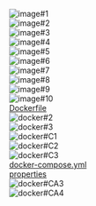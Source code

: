 ![image#1](figures/image1.JPG)
<br>
![image#2](figures/image2.JPG)
<br>
![image#3](figures/image3.JPG)
<br>
![image#4](figures/image4.JPG)
<br>
![image#5](figures/image5.JPG)
<br>
![image#6](figures/image6.JPG)
<br>
![image#7](figures/image7.JPG)
<br>
![image#8](figures/image8fixedCoordinates.JPG)
<br>
![image#9](figures/image9fixedtravis.JPG)
<br>
![image#10](figures/image10fixedgit.JPG)
<br>
[Dockerfile](https://github.com/alexDev-92/spring-petclinic/blob/master/Dockerfile) 
<br>
![docker#2](figures/docker2.jpg)
<br>
![docker#3](figures/docker3.jpg)
<br>
![docker#C1](figures/dockerC1.jpg)
<br>
![docker#C2](figures/dockerC2.jpg)
<br>
![docker#C3](figures/dockerC3.jpg)
<br>
[docker-compose.yml](https://github.com/alexDev-92/spring-petclinic/blob/master/docker-compose.yml)
<br>
[properties](https://github.com/alexDev-92/spring-petclinic/blob/master/src/main/resources/application-mysql.properties)
<br>
![docker#CA3](figures/dockerCA3.jpg)
<br>
![docker#CA4](figures/dockerCA4.jpg)
